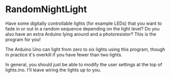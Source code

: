 # RandomNightLight

Have some digitally controllable lights (for example LEDs) that you want to fade in or out in a random sequence depending on the light level? Do you also have an extra Arduino lying around and a photoresistor? This is the program for you!

The Arduino Uno can light from zero to six lights using this program, though in practice it's overkill if you have fewer than two lights.

In general, you should just be able to modify the user settings at the top of lights.ino.  I'll leave wiring the lights up to you.
